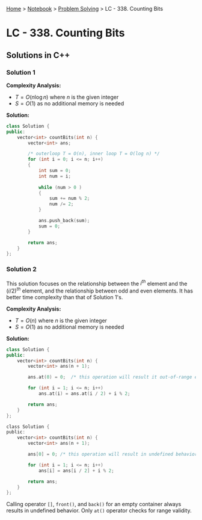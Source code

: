 <a href="../../">Home</a> > <a href="../notebook">Notebook</a> > <a href="./">Problem Solving</a> > LC - 338. Counting Bits

# LC - 338. Counting Bits



## Solutions in C++

### Solution 1

**Complexity Analysis:**

*  $T = O(n\log n)$ where $n$ is the given integer 
*  $S = O(1)$ as no additional memory is needed

**Solution:**

```cpp
class Solution {
public:
    vector<int> countBits(int n) {
        vector<int> ans;

        /* outerloop T = O(n), inner loop T = O(log n) */
        for (int i = 0; i <= n; i++)
        {
            int sum = 0;
       		int num = i;
            
            while (num > 0 )
            {
                sum += num % 2;
                num /= 2;
            }

            ans.push_back(sum);
            sum = 0;
        }

        return ans;
    }
};
```



### Solution 2

This solution focuses on the relationship between the $i^{th}$ element and the $(i/2)^{th}$ element, and the relationship between odd and even elements. It has better time complexity than that of Solution 1's.

**Complexity Analysis:**

*  $T = O(n)$ where $n$ is the given integer     
*  $S = O(1)$ as no additional memory is needed

**Solution:**

```cpp
class Solution {
public:
    vector<int> countBits(int n) {
        vector<int> ans(n + 1);

        ans.at(0) = 0;	/* this operation will result it out-of-range error on a vector of size 0 */

        for (int i = 1; i <= n; i++)
            ans.at(i) = ans.at(i / 2) + i % 2;

        return ans;
    }
};
```

```c
class Solution {
public:
    vector<int> countBits(int n) {
        vector<int> ans(n + 1);

        ans[0] = 0;	/* this operation will result in undefined behavior on a vector of size 0 */

        for (int i = 1; i <= n; i++)
            ans[i] = ans[i / 2] + i % 2;

        return ans;
    }
};
```

Calling operator `[]`, `front()`, and `back()` for an empty container always results in undefined behavior. Only `at()` operator checks for range validity.
